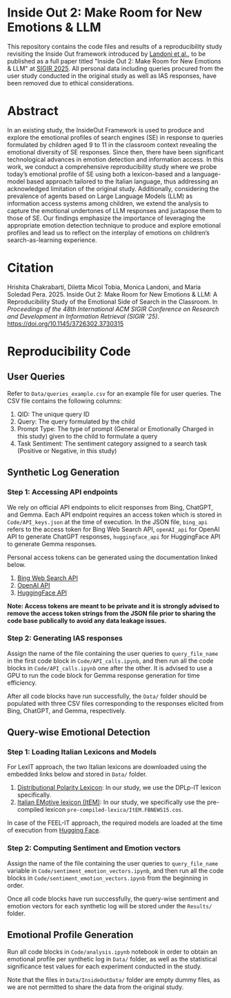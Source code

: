 # Inside Out 2: Make Room for New Emotions & LLM

This repository contains the code files and results of a reproducibility study revisiting the Inside Out framework introduced by [Landoni et al.](https://dl.acm.org/doi/abs/10.1145/3340631.3394847), to be published as a full paper titled "Inside Out 2: Make Room for New Emotions & LLM" at [SIGIR 2025](https://sigir2025.dei.unipd.it/). All personal data including queries procured from the user study conducted in the original study as well as IAS responses, have been removed due to ethical considerations.

# Abstract

In an existing study, the InsideOut Framework is used to produce and explore the emotional profiles of search engines (SE) in response to queries formulated by children aged 9 to 11 in the classroom context revealing the emotional diversity of SE responses. Since then, there have been significant technological advances in emotion detection and information access. In this work, we conduct a comprehensive reproducibility study where we probe today’s emotional profile of SE using both a lexicon-based and a language-model based approach tailored to the Italian language, thus addressing an acknowledged limitation of the original study. Additionally, considering the prevalence of agents based on Large Language Models (LLM) as information access systems among children, we extend the analysis to capture the emotional undertones of LLM responses and juxtapose them to those of SE. Our findings emphasize the importance of leveraging the appropriate emotion detection technique to produce and explore emotional profiles and lead us to reflect on the
interplay of emotions on children’s search-as-learning experience.

# Citation
Hrishita Chakrabarti, Diletta Micol Tobia, Monica Landoni, and Maria Soledad Pera. 2025. Inside Out 2: Make Room for New Emotions & LLM: A Reproducibility Study of the Emotional Side of Search in the Classroom. In *Proceedings of the 48th International ACM SIGIR Conference on Research and Development in Information Retrieval (SIGIR ’25)*. https://doi.org/10.1145/3726302.3730315

# Reproducibility Code

## User Queries
Refer to `Data/queries_example.csv` for an example file for user queries. The CSV file contains the following columns:

1. QID: The unique query ID
2. Query: The query formulated by the child
3. Prompt Type: The type of prompt (General or Emotionally Charged in this study) given to the child to formulate a query
4. Task Sentiment: The sentiment category assigned to a search task (Positive or Negative, in this study)

## Synthetic Log Generation

### Step 1: Accessing API endpoints
We rely on official API endpoints to elicit responses from Bing, ChatGPT, and Gemma. Each API endpoint requires an access token which is stored in `Code/API_keys.json` at the time of execution. In the JSON file, `bing_api` refers to the access token for Bing Web Search API, `openAI_api` for OpenAI API to generate ChatGPT responses, `huggingface_api` for HuggingFace API to generate Gemma responses. 

Personal access tokens can be generated using the documentation linked below.

1. [Bing Web Search API](https://learn.microsoft.com/en-us/bing/search-apis/bing-web-search/create-bing-search-service-resource)
2. [OpenAI API](https://platform.openai.com/api-keys)
3. [HuggingFace API](https://huggingface.co/docs/hub/en/security-tokens)

**Note: Access tokens are meant to be private and it is strongly advised to remove the access token strings from the JSON file prior to sharing the code base publically to avoid any data leakage issues.**

### Step 2: Generating IAS responses

Assign the name of the file containing the user queries to `query_file_name` in the first code block in `Code/API_calls.ipynb`, and then run all the code blocks in `Code/API_calls.ipynb` one after the other. It is advised to use a GPU to run the code block for Gemma response generation for time efficiency.

After all code blocks have run successfully, the `Data/` folder should be populated with three CSV files corresponding to the responses elicited from Bing, ChatGPT, and Gemma, respectively.

## Query-wise Emotional Detection

### Step 1: Loading Italian Lexicons and Models
For LexIT approach, the two Italian lexicons are downloaded using the embedded links below and stored in `Data/` folder.

1. [Distributional Polarity Lexicon](http://sag.art.uniroma2.it/demo-software/distributional-polarity-lexicon/): In our study, we use the DPLp-IT lexicon specifically.
2. [Italian EMotive lexicon (ItEM)](https://github.com/Unipisa/ItEM): In our study, we specifically use the pre-compiled lexicon `pre-compiled-lexica/ItEM.FBNEWS15.cos`.

In case of the FEEL-IT approach, the required models are loaded at the time of execution from [Hugging Face](https://huggingface.co/MilaNLProc/feel-it-italian-emotion).

### Step 2: Computing Sentiment and Emotion vectors
Assign the name of the file containing the user queries to `query_file_name` variable in `Code/sentiment_emotion_vectors.ipynb`, and then run all the code blocks in `Code/sentiment_emotion_vectors.ipynb` from the beginning in order. 

Once all code blocks have run successfully, the query-wise sentiment and emotion vectors for each synthetic log will be stored under the `Results/` folder.

## Emotional Profile Generation
Run all code blocks in `Code/analysis.ipynb` notebook in order to obtain an emotional profile per synthetic log in `Data/` folder, as well as the statistical significance test values for each experiment conducted in the study.

Note that the files in `Data/InsideOutData/` folder are empty dummy files, as we are not permitted to share the data from the original study. 

